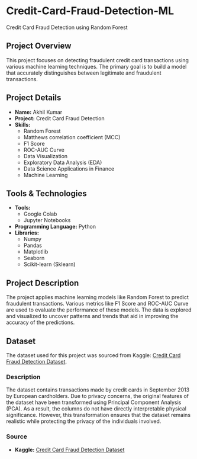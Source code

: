 # Credit-Card-Fraud-Detection-ML
Credit Card Fraud Detection using Random Forest
## Project Overview
This project focuses on detecting fraudulent credit card transactions using various machine learning techniques. The primary goal is to build a model that accurately distinguishes between legitimate and fraudulent transactions.

## Project Details
- **Name:** Akhil Kumar
- **Project:** Credit Card Fraud Detection
- **Skills:**
  - Random Forest
  - Matthews correlation coefficient (MCC)
  - F1 Score
  - ROC-AUC Curve
  - Data Visualization
  - Exploratory Data Analysis (EDA)
  - Data Science Applications in Finance
  - Machine Learning

## Tools & Technologies
- **Tools:**
  - Google Colab
  - Jupyter Notebooks
- **Programming Language:** Python
- **Libraries:**
  - Numpy
  - Pandas
  - Matplotlib
  - Seaborn
  - Scikit-learn (Sklearn)

## Project Description
The project applies machine learning models like Random Forest to predict fraudulent transactions. Various metrics like F1 Score and ROC-AUC Curve are used to evaluate the performance of these models. The data is explored and visualized to uncover patterns and trends that aid in improving the accuracy of the predictions.

## Dataset

The dataset used for this project was sourced from Kaggle: [Credit Card Fraud Detection Dataset](https://www.kaggle.com/datasets/mlg-ulb/creditcardfraud).

### Description
The dataset contains transactions made by credit cards in September 2013 by European cardholders. Due to privacy concerns, the original features of the dataset have been transformed using Principal Component Analysis (PCA). As a result, the columns do not have directly interpretable physical significance. However, this transformation ensures that the dataset remains realistic while protecting the privacy of the individuals involved.

### Source
- **Kaggle:** [Credit Card Fraud Detection Dataset](https://www.kaggle.com/datasets/mlg-ulb/creditcardfraud)

